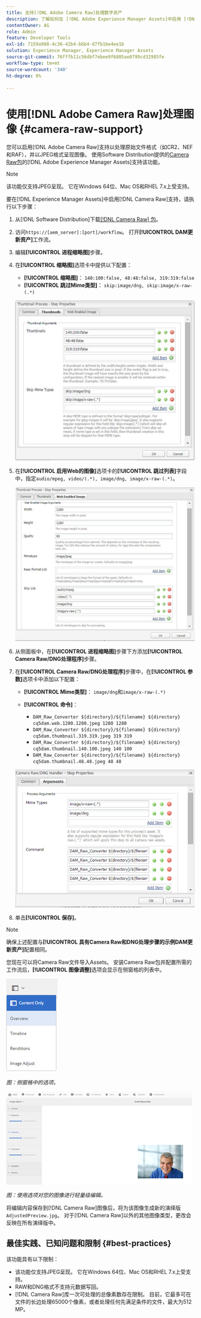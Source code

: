 ```yaml
---
title: 支持[!DNL Adobe Camera Raw]处理数字资产
description: 了解如何在 [!DNL Adobe Experience Manager Assets]中启用 [!DNL Adobe Camera Raw] 支持
contentOwner: AG
role: Admin
feature: Developer Tools
exl-id: 7159a908-4c36-42b4-bbb4-d7fb1be4ee1b
solution: Experience Manager, Experience Manager Assets
source-git-commit: 76fffb11c56dbf7ebee9f6805ae0799cd32985fe
workflow-type: tm+mt
source-wordcount: '340'
ht-degree: 0%

---
```


# 使用[!DNL Adobe Camera Raw]处理图像 {#camera-raw-support}

您可以启用[!DNL Adobe Camera Raw]支持以处理原始文件格式（如CR2、NEF和RAF），并以JPEG格式呈现图像。 使用Software Distribution提供的[Camera Raw包](https://experience.adobe.com/#/downloads/content/software-distribution/en/aem.html?package=/content/software-distribution/en/details.html/content/dam/aem/public/adobe/packages/aem630/product/assets/aem-assets-cameraraw-pkg)的[!DNL Adobe Experience Manager Assets]支持该功能。

>[!NOTE]
>
>该功能仅支持JPEG呈现。 它在Windows 64位、Mac OS和RHEL 7.x上受支持。

要在[!DNL Experience Manager Assets]中启用[!DNL Camera Raw]支持，请执行以下步骤：

1. 从[!DNL Software Distribution]下载[[!DNL Camera Raw] 包](https://experience.adobe.com/#/downloads/content/software-distribution/en/aem.html?package=/content/software-distribution/en/details.html/content/dam/aem/public/adobe/packages/cq650/product/assets/aem-assets-cameraraw-pkg-1.4.8.zip)。
1. 访问`https://[aem_server]:[port]/workflow`。 打开&#x200B;**[!UICONTROL DAM更新资产]**&#x200B;工作流。
1. 编辑&#x200B;**[!UICONTROL 进程缩略图]**&#x200B;步骤。
1. 在&#x200B;**[!UICONTROL 缩略图]**&#x200B;选项卡中提供以下配置：

   * **[!UICONTROL 缩略图]**： `140:100:false, 48:48:false, 319:319:false`
   * **[!UICONTROL 跳过Mime类型]**： `skip:image/dng, skip:image/x-raw-(.*)`

   ![chlimage_1-128](assets/chlimage_1-334.png)

1. 在&#x200B;**[!UICONTROL 启用Web的图像]**&#x200B;选项卡的&#x200B;**[!UICONTROL 跳过列表]**&#x200B;字段中，指定`audio/mpeg, video/(.*), image/dng, image/x-raw-(.*)`。

   ![chlimage_1-129](assets/chlimage_1-335.png)

1. 从侧面板中，在&#x200B;**[!UICONTROL 进程缩略图]**&#x200B;步骤下方添加&#x200B;**[!UICONTROL Camera Raw/DNG处理程序]**&#x200B;步骤。
1. 在&#x200B;**[!UICONTROL Camera Raw/DNG处理程序]**&#x200B;步骤中，在&#x200B;**[!UICONTROL 参数]**&#x200B;选项卡中添加以下配置：

   * **[!UICONTROL Mime类型]**： `image/dng`和`image/x-raw-(.*)`
   * **[!UICONTROL 命令]**：

      * `DAM_Raw_Converter ${directory}/${filename} ${directory} cq5dam.web.1280.1280.jpeg 1280 1280`
      * `DAM_Raw_Converter ${directory}/${filename} ${directory} cq5dam.thumbnail.319.319.jpeg 319 319`
      * `DAM_Raw_Converter ${directory}/${filename} ${directory} cq5dam.thumbnail.140.100.jpeg 140 100`
      * `DAM_Raw_Converter ${directory}/${filename} ${directory} cq5dam.thumbnail.48.48.jpeg 48 48`

   ![chlimage_1-130](assets/chlimage_1-336.png)

1. 单击&#x200B;**[!UICONTROL 保存]**。

>[!NOTE]
>
>确保上述配置与&#x200B;**[!UICONTROL 具有Camera Raw和DNG处理步骤的示例DAM更新资产]**&#x200B;配置相同。

您现在可以将Camera Raw文件导入Assets。 安装Camera Raw包并配置所需的工作流后，**[!UICONTROL 图像调整]**&#x200B;选项会显示在侧窗格的列表中。

![chlimage_1-131](assets/chlimage_1-337.png)

*图：侧窗格中的选项。*

![chlimage_1-132](assets/chlimage_1-338.png)

*图：使用选项对您的图像进行轻量级编辑。*

将编辑内容保存到[!DNL Camera Raw]图像后，将为该图像生成新的演绎版`AdjustedPreview.jpg`。 对于[!DNL Camera Raw]以外的其他图像类型，更改会反映在所有演绎版中。

## 最佳实践、已知问题和限制 {#best-practices}

该功能具有以下限制：

* 该功能仅支持JPEG呈现。 它在Windows 64位、Mac OS和RHEL 7.x上受支持。
* RAW和DNG格式不支持元数据写回。
* [!DNL Camera Raw]库一次可处理的总像素数存在限制。 目前，它最多可在文件的长边处理65000个像素，或者处理任何先满足条件的文件，最大为512 MP。
